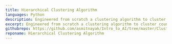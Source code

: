 ```yaml
---
title: Hierarchical Clustering Algorithm
languages: Python
description: Engineered from scratch a clustering algorithm to cluster countries based on their COVID-19 death rate
excerpt: Engineered from scratch a clustering algorithm to cluster countries based on their COVID-19 death rate
githubrepo: https://github.com/asmitnayak/Intro_to_AI/tree/master/Clustering
reponame: Hierarchical Clustering Algorithm
---
```

